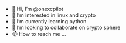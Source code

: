 - 👋 Hi, I’m @onexcpilot
- 👀 I’m interested in linux and crypto
- 🌱 I’m currently learning python
- 💞️ I’m looking to collaborate on crypto sphere
- 📫 How to reach me ...


<!---
onexcpilot/onexcpilot is a ✨ special ✨ repository because its `README.md` (this file) appears on your GitHub profile.
You can click the Preview link to take a look at your changes.
--->

